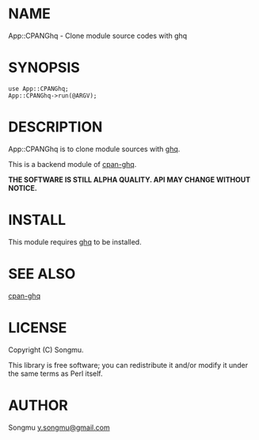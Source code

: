 # NAME

App::CPANGhq - Clone module source codes with ghq

# SYNOPSIS

    use App::CPANGhq;
    App::CPANGhq->run(@ARGV);

# DESCRIPTION

App::CPANGhq is to clone module sources with [ghq](https://github.com/motemen/ghq).

This is a backend module of [cpan-ghq](https://metacpan.org/pod/cpan-ghq).

**THE SOFTWARE IS STILL ALPHA QUALITY. API MAY CHANGE WITHOUT NOTICE.**

# INSTALL

This module requires [ghq](https://github.com/motemen/ghq) to be installed.

# SEE ALSO

[cpan-ghq](https://metacpan.org/pod/cpan-ghq)

# LICENSE

Copyright (C) Songmu.

This library is free software; you can redistribute it and/or modify
it under the same terms as Perl itself.

# AUTHOR

Songmu <y.songmu@gmail.com>
